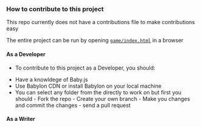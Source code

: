 ### How to contribute to this project

This repo currently does not have a contributions file to make contributions easy

The entire project can be run by opening [`game/index.html`](game/index.html) in a browser
#### As a Developer
* To contribute to this project as a Developer, you should:
- Have a knowldege of Baby.js
- Use Babylon CDN or install Babylon on your local machine
- You can select any folder from the directly to work on but first you should
            - Fork the repo
            - Create your own branch
            - Make you changes and commit the changes
            - send a pull request



#### As a Writer
